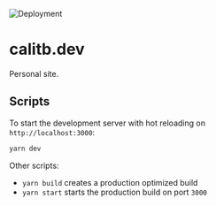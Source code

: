 ![Deployment](https://github.com/calitb/ServerNextJS/workflows/Deployment/badge.svg)

# calitb.dev

Personal site.

## Scripts

To start the development server with hot reloading on `http://localhost:3000`:

```bash
yarn dev
```

Other scripts:

- `yarn build` creates a production optimized build
- `yarn start` starts the production build on port `3000`
